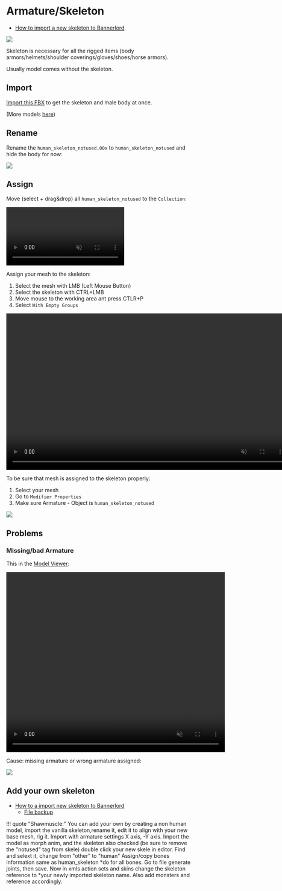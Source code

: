 # Armature/Skeleton

* [How to import a new skeleton to Bannerlord](https://www.youtube.com/watch?v=gL0ZfNhnrn0)

![](/pics/2410021050.png)

Skeleton is necessary for all the rigged items (body armors/helmets/shoulder coverings/gloves/shoes/horse armors).

Usually model comes without the skeleton.

## Import

[Import this FBX](https://drive.google.com/file/d/1Pasf8ZmngJGP5eKlTIG_JS8LlFG7u42Q/view?usp=drive_link) to get the skeleton and male body at once.

(More models [here](https://drive.google.com/drive/folders/1mi2y_sO-ctpqScMlT5zvU1r01L2810_V?usp=drive_link))

## Rename

Rename the `human_skeleton_notused.00x` to `human_skeleton_notused` and hide the body for now:

![](/pics/2410021056.png)


## Assign

Move (select + drag&drop) all `human_skeleton_notused` to the `Collection`:

<video width="313" height="155" controls autoplay loop muted>
    <source src="/pics/skeleton_to_collection.webm" type="video/webm">
    Your browser does not support the video tag.
</video>


Assign your mesh to the skeleton:

1. Select the mesh with LMB (Left Mouse Button)
2. Select the skeleton with CTRL+LMB
3. Move mouse to the working area ant press CTLR+P
4. Select `With Empty Groups`



<video width="751" height="415" controls autoplay loop muted>
    <source src="/pics/assign_mesh_to_skeleton.webm" type="video/webm">
    Your browser does not support the video tag.
</video>


To be sure that mesh is assigned to the skeleton properly:

1. Select your mesh
2. Go to `Modifier Properties`
3. Make sure Armature - Object is `human_skeleton_notused`

![](/pics/2410021220.png)


## Problems

### Missing/bad Armature

This in the [Model Viewer](/3d/model_viewer/):

<video width="580" height="478" controls autoplay loop muted>
    <source src="/pics/fbx_armature_problem.webm" type="video/webm">
    Your browser does not support the video tag.
</video>

Cause: missing armature or wrong armature assigned:

![](/pics/2409281050.png)


## Add your own skeleton

* [How to a import new skeleton to Bannerlord](https://www.youtube.com/watch?v=gL0ZfNhnrn0)
    * [File backup](https://drive.google.com/file/d/1Z3hqrIQCfJ3JGvi2Niw-6AHrMwKEONEK/view?usp=drive_link)

!!! quote "Shawmuscle:"
    You can add your own by creating a non human model, import the vanilla skeleton,rename it, edit it to align with your new base mesh, rig it. Import with armature settings X axis, -Y axis. Import the model as morph anim, and the skeleton also checked (be sure to remove the "notused" tag from skele) double click your new skele in editor. Find and selext it, change from "other" to "human" Assign/copy bones information same as human_skeleton *do for all bones. Go to file generate joints, then save. Now in xmls action sets and skins change the skeleton reference to *your newly imported skeleton name. Also add monsters and reference accordingly.
    
    